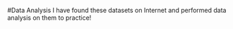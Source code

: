 #Data Analysis
I have found these datasets on Internet and performed data analysis on them to practice! 
